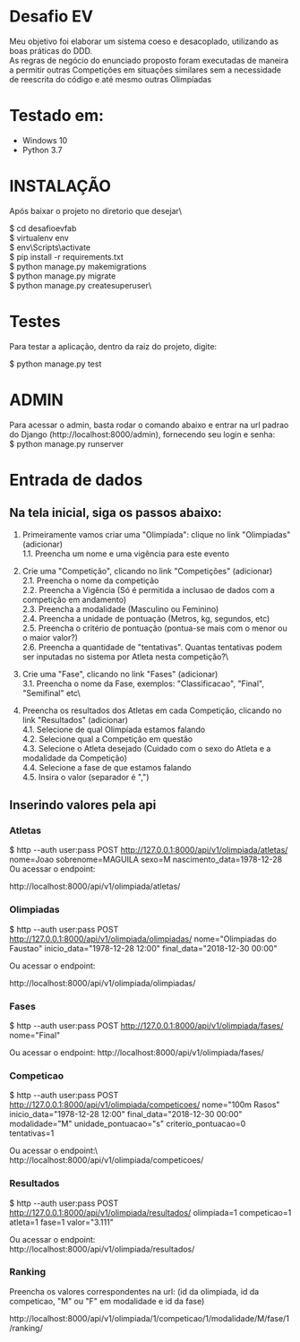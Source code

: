 # Desafio EV
Meu objetivo foi elaborar um sistema coeso e desacoplado, utilizando as boas práticas do DDD.\
As regras de negócio do enunciado proposto foram executadas de maneira a permitir outras Competições em situações similares sem a necessidade de reescrita do código e até mesmo outras Olimpíadas

# Testado em:
- Windows 10
- Python 3.7

# INSTALAÇÃO
Após baixar o projeto no diretorio que desejar\

$ cd desafioevfab\
$ virtualenv env\
$ env\Scripts\activate\
$ pip install -r requirements.txt\
$ python manage.py makemigrations\
$ python manage.py migrate\
$ python manage.py createsuperuser\

# Testes
Para testar a aplicação, dentro da raiz do projeto, digite:

$ python manage.py test

# ADMIN
Para acessar o admin, basta rodar o comando abaixo e entrar na url padrao do Django (http://localhost:8000/admin), fornecendo seu login e senha:\
$ python manage.py runserver

# Entrada de dados
## Na tela inicial, siga os passos abaixo:
1. Primeiramente vamos criar uma "Olimpíada": clique no link "Olimpiadas" (adicionar)\
1.1. Preencha um nome e uma vigência para este evento

2. Crie uma "Competição", clicando no link "Competições" (adicionar)\
2.1. Preencha o nome da competição\
2.2. Preencha a Vigência (Só é permitida a inclusao de dados com a competição em andamento)\
2.3. Preencha a modalidade (Masculino ou Feminino)\
2.4. Preencha a unidade de pontuação (Metros, kg, segundos, etc)\
2.5. Preencha o critério de pontuação (pontua-se mais com o menor ou o maior valor?)\
2.6. Preencha a quantidade de "tentativas". Quantas tentativas podem ser inputadas no sistema por Atleta nesta competição?\

3. Crie uma "Fase", clicando no link "Fases" (adicionar)\
3.1. Preencha o nome da Fase, exemplos: "Classificacao", "Final", "Semifinal" etc\

4. Preencha os resultados dos Atletas em cada Competição, clicando no link "Resultados" (adicionar)\
4.1. Selecione de qual Olimpíada estamos falando\
4.2. Selecione qual a Competição em questão\
4.3. Selecione o Atleta desejado (Cuidado com o sexo do Atleta e a modalidade da Competição)\
4.4. Selecione a fase de que estamos falando\
4.5. Insira o valor (separador é ",")

## Inserindo valores pela api
### Atletas
$ http --auth user:pass POST http://127.0.0.1:8000/api/v1/olimpiada/atletas/ nome=Joao sobrenome=MAGUILA sexo=M nascimento_data=1978-12-28\
Ou acessar o endpoint:

http://localhost:8000/api/v1/olimpiada/atletas/

### Olimpiadas
$ http --auth user:pass POST http://127.0.0.1:8000/api/v1/olimpiada/olimpiadas/ nome="Olimpiadas do Faustao" inicio_data="1978-12-28 12:00" final_data="2018-12-30 00:00"

Ou acessar o endpoint:

http://localhost:8000/api/v1/olimpiada/olimpiadas/

### Fases
$ http --auth user:pass POST http://127.0.0.1:8000/api/v1/olimpiada/fases/ nome="Final"

Ou acessar o endpoint: 
http://localhost:8000/api/v1/olimpiada/fases/

### Competicao
$ http --auth user:pass POST http://127.0.0.1:8000/api/v1/olimpiada/competicoes/ nome="100m Rasos" inicio_data="1978-12-28 12:00" final_data="2018-12-30 00:00" modalidade="M" unidade_pontuacao="s" criterio_pontuacao=0 tentativas=1

Ou acessar o endpoint:\ 
http://localhost:8000/api/v1/olimpiada/competicoes/

### Resultados
$ http --auth user:pass POST http://127.0.0.1:8000/api/v1/olimpiada/resultados/ olimpiada=1 competicao=1 atleta=1 fase=1 valor="3.111"

Ou acessar o endpoint:\
http://localhost:8000/api/v1/olimpiada/resultados/

### Ranking
Preencha os valores correspondentes na url: (id da olimpiada, id da competicao, "M" ou "F" em modalidade e id da fase)

http://localhost:8000/api/v1/olimpiada/1/competicao/1/modalidade/M/fase/1/ranking/
